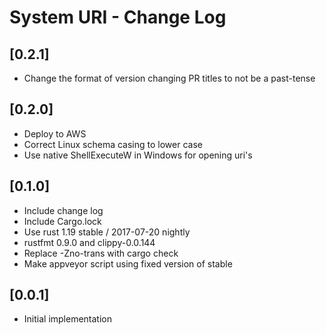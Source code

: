 # System URI - Change Log

## [0.2.1]
- Change the format of version changing PR titles to not be a past-tense

## [0.2.0]
- Deploy to AWS
- Correct Linux schema casing to lower case
- Use native ShellExecuteW in Windows for opening uri's

## [0.1.0]
- Include change log
- Include Cargo.lock
- Use rust 1.19 stable / 2017-07-20 nightly
- rustfmt 0.9.0 and clippy-0.0.144
- Replace -Zno-trans with cargo check
- Make appveyor script using fixed version of stable

## [0.0.1]
- Initial implementation
